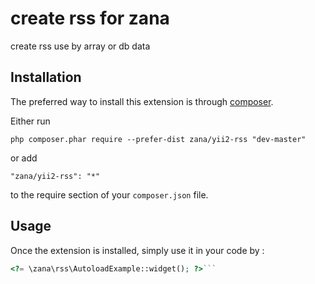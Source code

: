 create rss for zana
===================
create rss use by array or db data

Installation
------------

The preferred way to install this extension is through [composer](http://getcomposer.org/download/).

Either run

```
php composer.phar require --prefer-dist zana/yii2-rss "dev-master"
```

or add

```
"zana/yii2-rss": "*"
```

to the require section of your `composer.json` file.


Usage
-----

Once the extension is installed, simply use it in your code by  :

```php
<?= \zana\rss\AutoloadExample::widget(); ?>```